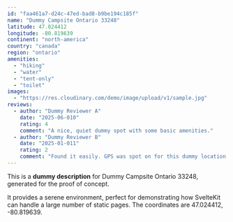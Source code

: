 ```yaml
---
id: "faa461a7-d24c-47ed-bad8-b9be194c185f"
name: "Dummy Campsite Ontario 33248"
latitude: 47.024412
longitude: -80.819639
continent: "north-america"
country: "canada"
region: "ontario"
amenities:
  - "hiking"
  - "water"
  - "tent-only"
  - "toilet"
images:
  - "https://res.cloudinary.com/demo/image/upload/v1/sample.jpg"
reviews:
  - author: "Dummy Reviewer A"
    date: "2025-06-010"
    rating: 4
    comment: "A nice, quiet dummy spot with some basic amenities."
  - author: "Dummy Reviewer B"
    date: "2025-01-011"
    rating: 2
    comment: "Found it easily. GPS was spot on for this dummy location."
---
```


This is a **dummy description** for Dummy Campsite Ontario 33248, generated for the proof of concept.

It provides a serene environment, perfect for demonstrating how SvelteKit can handle a large number of static pages. The coordinates are 47.024412, -80.819639.
